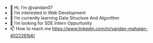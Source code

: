 - 👋 Hi, I’m @vandan07
- 👀 I’m interested in Web Development
- 🌱 I’m currently learning Data Structure And Algorithm
- 💞️ I’m looking for SDE Intern Oppurtunity
- 📫 How to reach me https://www.linkedin.com/in/vandan-mahajan-4022261b6/

<!---
vandan07/vandan07 is a ✨ special ✨ repository because its `README.md` (this file) appears on your GitHub profile.
You can click the Preview link to take a look at your changes.
--->
